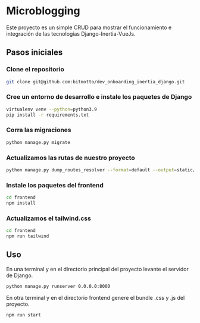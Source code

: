# Microblogging

Este proyecto es un simple CRUD para mostrar el funcionamiento e integración de las tecnologías Django-Inertia-VueJs.

## Pasos iniciales

### Clone el repositorio

```bash
git clone git@github.com:bitmotto/dev_onboarding_inertia_django.git
```

### Cree un entorno de desarrollo e instale los paquetes de Django

```bash
virtualenv venv --python=python3.9
pip install -r requirements.txt
```

### Corra las migraciones

```bash
python manage.py migrate
```

### Actualizamos las rutas de nuestro proyecto

```bash
python manage.py dump_routes_resolver --format=default --output=static/js/routes/resolver.js
```

### Instale los paquetes del frontend

```bash
cd frontend
npm install
```

### Actualizamos el tailwind.css

```bash
cd frontend
npm run tailwind
```

## Uso

En una terminal y en el directorio principal del proyecto levante el servidor de Django.

```bash
python manage.py runserver 0.0.0.0:8000
```

En otra terminal y en el directorio frontend genere el bundle .css y .js del proyecto.

```bash
npm run start
```
